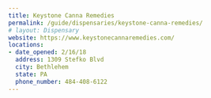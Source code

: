 ```yaml
---
title: Keystone Canna Remedies
permalink: /guide/dispensaries/keystone-canna-remedies/
# layout: Dispensary
website: https://www.keystonecannaremedies.com/
locations:
- date_opened: 2/16/18
  address: 1309 Stefko Blvd
  city: Bethlehem
  state: PA
  phone_number: 484-408-6122
---
```

